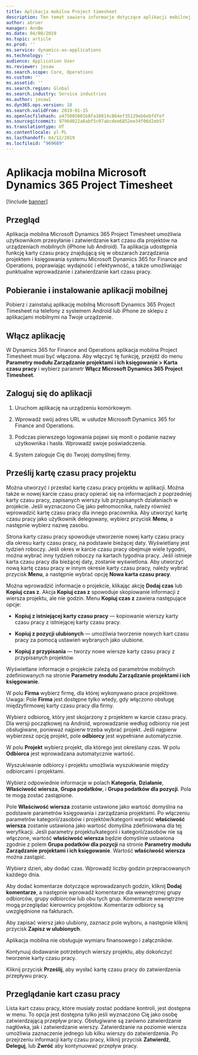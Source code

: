 ```yaml
---
title: Aplikacja mobilna Project timesheet
description: Ten temat zawiera informacje dotyczące aplikacji mobilnej Microsoft Dynamics 365 Project Timesheet. Aplikacja mobilna Project timesheet umożliwia użytkownikom przesyłanie i zatwierdzanie kart czasu dla projektów na urządzeniach mobilnych.
author: abruer
manager: AnnBe
ms.date: 04/08/2019
ms.topic: article
ms.prod: ''
ms.service: dynamics-ax-applications
ms.technology: ''
audience: Application User
ms.reviewer: josaw
ms.search.scope: Core, Operations
ms.custom: ''
ms.assetid: ''
ms.search.region: Global
ms.search.industry: Service industries
ms.author: josaw1
ms.dyn365.ops.version: 10
ms.search.validFrom: 2019-01-15
ms.openlocfilehash: a475085001b8fa10814c864ef35129eb6ebfdfef
ms.sourcegitcommit: 9796d022a8abf5c07abcdee6852ee34f06d2eb57
ms.translationtype: HT
ms.contentlocale: pl-PL
ms.lasthandoff: 04/12/2019
ms.locfileid: "969689"
---
```

# <a name="microsoft-dynamics-365-project-timesheet-mobile-application"></a>Aplikacja mobilna Microsoft Dynamics 365 Project Timesheet

[!include [banner](../includes/banner.md)]

## <a name="overview"></a>Przegląd

Aplikacja mobilna Microsoft Dynamics 365 Project Timesheet umożliwia użytkownikom przesyłanie i zatwierdzanie kart czasu dla projektów na urządzeniach mobilnych (iPhone lub Android). Ta aplikacja udostępnia funkcję karty czasu pracy znajdującą się w obszarach zarządzania projektem i księgowania systemu Microsoft Dynamics 365 for Finance and Operations, poprawiając wydajność i efektywność, a także umożliwiając punktualne wprowadzanie i zatwierdzanie kart czasu pracy.

## <a name="download-and-install-the-mobile-app"></a>Pobieranie i instalowanie aplikacji mobilnej

Pobierz i zainstaluj aplikację mobilną Microsoft Dynamics 365 Project Timesheet na telefony z systemem Android lub iPhone ze sklepu z aplikacjami mobilnymi na Twoje urządzenie.

## <a name="enable-the-app"></a>Włącz aplikację 

W Dynamics 365 for Finance and Operations aplikacja mobilna Project Timesheet musi być włączona. Aby włączyć tę funkcję, przejdź do menu **Parametry modułu Zarządzanie projektami i ich księgowanie \> Karta czasu pracy** i wybierz parametr **Włącz Microsoft Dynamics 365 Project Timesheet**.

## <a name="sign-in-to-the-app"></a>Zaloguj się do aplikacji

1.  Uruchom aplikację na urządzeniu komórkowym.

2.  Wprowadź swój adres URL w usłudze Microsoft Dynamics 365 for Finance and Operations.

3.  Podczas pierwszego logowania pojawi się monit o podanie nazwy użytkownika i hasła. Wprowadź swoje poświadczenia.

4.  System zaloguje Cię do Twojej domyślnej firmy.

## <a name="submit-a-project-timesheet"></a>Prześlij kartę czasu pracy projektu

Można utworzyć i przesłać kartę czasu pracy projektu w aplikacji. Można także w nowej karcie czasu pracy opierać się na informacjach z poprzedniej karty czasu pracy, zapisanych wierszy lub przypisanych działaniach w projekcie. Jeśli wyznaczono Cię jako pełnomocnika, należy również wprowadzić kartę czasu pracy dla innego pracownika. Aby utworzyć kartę czasu pracy jako użytkownik delegowany, wybierz przycisk **Menu**, a następnie wybierz nazwę zasobu.

Strona karty czasu pracy spowoduje utworzenie nowej karty czasu pracy dla okresu karty czasu pracy, na podstawie bieżącej daty. Wyświetlany jest tydzień roboczy. Jeśli okres w karcie czasu pracy obejmuje wiele tygodni, można wybrać inny tydzień roboczy na kartach tygodnia pracy.
Jeśli istnieje karta czasu pracy dla bieżącej daty, zostanie wyświetlona. Aby utworzyć nową kartę czasu pracy w innym okresie karty czasu pracy, należy wybrać przycisk **Menu**, a następnie wybrać opcję **Nowa karta czasu pracy**.

Można wprowadzić informacje o projekcie, klikając akcję **Dodaj czas** lub **Kopiuj czas z**. Akcja **Kopiuj czas z** spowoduje skopiowanie informacji z wiersza projektu, ale nie godzin. Menu **Kopiuj czas z** zawiera następujące opcje:

- **Kopiuj z istniejącej karty czasu pracy** — kopiowanie wierszy karty czasu pracy z istniejącej karty czasu pracy.

- **Kopiuj z pozycji ulubionych** — umożliwia tworzenie nowych kart czasu pracy za pomocą ustawień wybranych jako ulubione.

- **Kopiuj z przypisania** — tworzy nowe wiersze karty czasu pracy z przypisanych projektów.

Wyświetlane informacje o projekcie zależą od parametrów mobilnych zdefiniowanych na stronie **Parametry modułu Zarządzanie projektami i ich księgowanie**.

W polu **Firma** wybierz firmę, dla której wykonywano prace projektowe. Uwaga: Pole **Firma** jest dostępne tylko wtedy, gdy włączono obsługę międzyfirmowej karty czasu pracy dla firmy.

Wybierz odbiorcę, który jest skojarzony z projektem w karcie czasu pracy. Dla wersji początkowej na Android, wprowadzanie według odbiorcy nie jest obsługiwane, ponieważ najpierw trzeba wybrać projekt. Jeśli najpierw wybierzesz opcję projekt, pole **odbiorcy** jest wypełniane automatycznie.

W polu **Projekt** wybierz projekt, dla którego jest określany czas. W polu **Odbiorca** jest wprowadzana automatycznie wartość.

Wyszukiwanie odbiorcy i projektu umożliwia wyszukiwanie między odbiorcami i projektami.

Wybierz odpowiednie informacje w polach **Kategoria**, **Działanie**, **Właściwość wiersza**, **Grupa podatków**, i **Grupa podatków dla pozycji**. Pola te mogą zostać zastąpione.

Pole **Właściwość wiersza** zostanie ustawione jako wartość domyślna na podstawie parametrów księgowania i zarządzania projektami. Po włączeniu parametrów kategorii/zasobów i projektów/kategorii wartość **właściwość wiersza** zostanie ustawiona jako wartość domyślna zdefiniowana dla tej weryfikacji. Jeśli parametry projektu/kategorii i kategorii/zasobów nie są włączone, wartość **właściwość wiersza** będzie domyślnie ustawiona zgodnie z polem **Grupa podatków dla pozycji** na stronie **Parametry modułu Zarządzanie projektami i ich księgowanie**. Wartość **właściwość wiersza** można zastąpić.

Wybierz dzień, aby dodać czas. Wprowadź liczby godzin przepracowanych każdego dnia.

Aby dodać komentarze dotyczące wprowadzanych godzin, kliknij **Dodaj komentarze**, a następnie wprowadź komentarze dla wewnętrznej grupy odbiorców, grupy odbiorców lub obu tych grup.
Komentarze wewnętrzne mogą przeglądać kierownicy projektów. Komentarze odbiorcy są uwzględnione na fakturach.

Aby zapisać wiersz jako ulubiony, zaznacz pole wyboru, a następnie kliknij przycisk **Zapisz w ulubionych**.

Aplikacja mobilna nie obsługuje wymiaru finansowego i załączników.

Kontynuuj dodawanie potrzebnych wierszy projektu, aby dokończyć tworzenie karty czasu pracy.

Kliknij przycisk **Prześlij**, aby wysłać kartę czasu pracy do zatwierdzenia przepływu pracy.

## <a name="review-timesheets"></a>Przeglądanie kart czasu pracy

Lista kart czasu pracy, które musiały zostać poddane kontroli, jest dostępna w menu. To opcja jest dostępna tylko jeśli wyznaczono Cię jako osobę zatwierdzającą przepływ pracy. Obsługiwane są zarówno zatwierdzanie nagłówka, jak i zatwierdzanie wierszy. Zatwierdzanie na poziomie wiersza umożliwia zaznaczenie jednego lub kilku wierszy do zatwierdzenia. Po przejrzeniu informacji karty czasu pracy, kliknij przycisk **Zatwierdź**, **Deleguj**, lub **Zwróć** aby kontynuować przepływ pracy.
